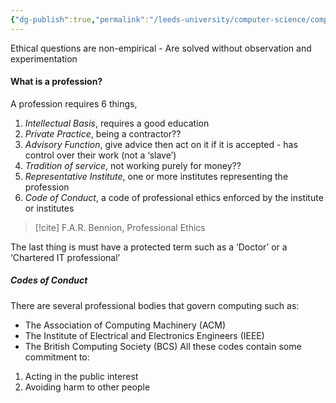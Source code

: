 ```yaml
---
{"dg-publish":true,"permalink":"/leeds-university/computer-science/compulsory-modules/professional-computing/ethics/1-introduction-to-ethics-and-professionalism/"}
---
```


Ethical questions are non-empirical
	- Are solved without observation and experimentation
#### What is a profession?
A profession requires 6 things,
1. *Intellectual Basis*, requires a good education
2. *Private Practice*, being a contractor??
3. *Advisory Function*, give advice then act on it if it is accepted - has control over their work (not a ‘slave’)
4. *Tradition of service*, not working purely for money??
5. *Representative Institute*, one or more institutes representing the profession
6. *Code of Conduct*, a code of professional ethics enforced by the institute or institutes
>[!cite] 
>F.A.R. Bennion, Professional Ethics

The last thing is must have a protected term such as a ‘Doctor’ or a ‘Chartered IT professional’
##### Codes of Conduct
There are several professional bodies that govern computing such as:
-  The Association of Computing Machinery (ACM)
-  The Institute of Electrical and Electronics Engineers (IEEE)
-  The British Computing Society (BCS)
All these codes contain some commitment to:
1. Acting in the public interest
2. Avoiding harm to other people